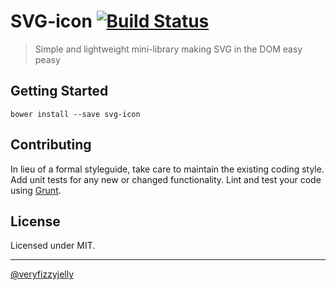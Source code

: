 # SVG-icon [![Build Status](https://travis-ci.org/mattstyles/svg-icon.png?branch=master)](https://travis-ci.org/mattstyles/svg-icon)

> Simple and lightweight mini-library making SVG in the DOM easy peasy

## Getting Started

```
bower install --save svg-icon
```

## Contributing

In lieu of a formal styleguide, take care to maintain the existing
coding style.  Add unit tests for any new or changed functionality.
Lint and test your code using [Grunt](http://www.gruntjs.com).

## License

Licensed under MIT.

---

[@veryfizzyjelly](https://twitter.com/veryfizzyjelly)

